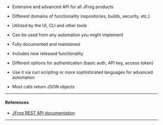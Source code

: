 <br/>

- Extensive and advanced API for all JFrog products

- Different domains of functionality 
  (repositories, builds, security, etc.)

- Utilized by the UI, CLI and other tools

- Can be used from any automation you might implement 

- Fully documented and maintained

- Includes new released functionality

- Different options for authentication (basic auth, API key, access token)

- Use it via curl scripting or more sophisticated languages for advanced automation

- Most calls return JSON objects

---

#### References

- [JFrog REST API documentation](https://www.jfrog.com/confluence/display/JFROG/Artifactory+REST+API#ArtifactoryRESTAPI-Authentication)

---


